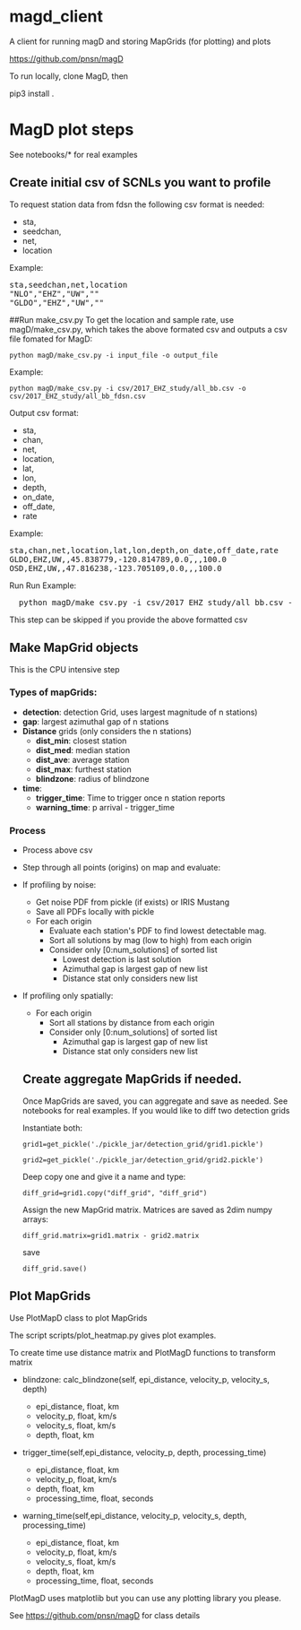 # magd_client
A client for running magD and storing MapGrids (for plotting) and plots

https://github.com/pnsn/magD

To run locally, clone MagD, then

pip3 install .

# MagD plot steps
See notebooks/* for real examples
## Create initial csv of SCNLs you want to profile
To request station data from fdsn the following csv format is needed:
* sta,
* seedchan,
* net,
* location

Example:
<pre>
sta,seedchan,net,location
"NLO","EHZ","UW",""
"GLDO","EHZ","UW",""
</pre>
##Run make_csv.py
To get the location and sample rate, use magD/make_csv.py, which takes the above
formated csv and outputs a csv file fomated for MagD:

`python magD/make_csv.py -i input_file -o output_file`

Example:

`python magD/make_csv.py -i csv/2017_EHZ_study/all_bb.csv -o csv/2017_EHZ_study/all_bb_fdsn.csv`

Output csv format:

* sta,
* chan,
* net,
* location,
* lat,
* lon,
* depth,
* on_date,
* off_date,
* rate

Example:
<pre>
sta,chan,net,location,lat,lon,depth,on_date,off_date,rate
GLDO,EHZ,UW,,45.838779,-120.814789,0.0,,,100.0
OSD,EHZ,UW,,47.816238,-123.705109,0.0,,,100.0
</pre>

Run
Run Example:

<pre>
  python magD/make_csv.py -i csv/2017_EHZ_study/all_bb.csv -o csv/2017_EHZ_study/all_bb_fdsn.csv
</pre>

This step can be skipped if you provide the above formatted csv

## Make MapGrid objects
This is the CPU intensive step
### Types of mapGrids:
 * **detection**: detection Grid, uses largest magnitude of n stations)
 * **gap**: largest azimuthal gap of n stations
 * **Distance** grids (only considers the n stations)
   * **dist_min**: closest station
   * **dist_med**: median station
   * **dist_ave**: average station
   * **dist_max**: furthest station
   * **blindzone**: radius of blindzone
* **time**:
    * **trigger_time**: Time to trigger once n station reports
    * **warning_time**: p arrival - trigger_time

### Process  
* Process above csv
* Step through all points (origins) on map and evaluate:
* If profiling by noise:
    * Get noise PDF from pickle (if exists) or IRIS Mustang
    * Save all PDFs locally with pickle
    * For each origin
        * Evaluate each station's PDF to find lowest detectable mag.
        * Sort all solutions by mag (low to high) from each origin
        * Consider only [0:num_solutions] of sorted list
            * Lowest detection is last solution
            * Azimuthal gap is largest gap of new list
            * Distance stat only considers new list
* If profiling only spatially:
    * For each origin
        * Sort all stations by distance from each origin
        * Consider only [0:num_solutions] of sorted list
            * Azimuthal gap is largest gap of new list
            * Distance stat only considers new list


  ## Create aggregate MapGrids if needed.
  Once MapGrids are saved, you can aggregate and save as needed. See notebooks for real examples. If you would like to diff two detection grids

  Instantiate both:

  `grid1=get_pickle('./pickle_jar/detection_grid/grid1.pickle')`

  `grid2=get_pickle('./pickle_jar/detection_grid/grid2.pickle')`

  Deep copy one and give it a name and type:

  `diff_grid=grid1.copy("diff_grid", "diff_grid")`

  Assign the new MapGrid matrix. Matrices are saved as 2dim numpy arrays:

  `diff_grid.matrix=grid1.matrix - grid2.matrix`

  save

  `diff_grid.save()`

## Plot MapGrids
Use PlotMapD class to plot MapGrids

The script scripts/plot_heatmap.py gives plot examples.

To create time use distance matrix and PlotMagD functions to transform matrix
* blindzone: calc_blindzone(self, epi_distance, velocity_p, velocity_s, depth)
  * epi_distance, float, km
  * velocity_p, float, km/s
  * velocity_s, float, km/s
  * depth, float, km

* trigger_time(self,epi_distance, velocity_p, depth, processing_time)
  * epi_distance, float, km
  * velocity_p, float, km/s
  * depth, float, km
  * processing_time, float, seconds

* warning_time(self,epi_distance, velocity_p, velocity_s, depth, processing_time)
  * epi_distance, float, km
  * velocity_p, float, km/s
  * velocity_s, float, km/s
  * depth, float, km
  * processing_time, float, seconds

PlotMagD uses matplotlib but you can use any plotting library you please.

See https://github.com/pnsn/magD for class details
